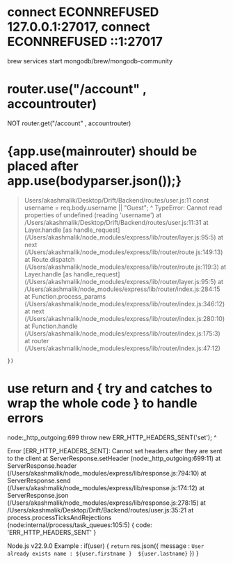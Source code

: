 # connect ECONNREFUSED 127.0.0.1:27017, connect ECONNREFUSED ::1:27017
brew services start mongodb/brew/mongodb-community

# router.use("/account" , accountrouter)
NOT router.get("/account" , accountrouter)

# {app.use(mainrouter)  should be placed after  app.use(bodyparser.json());}
> Users/akashmalik/Desktop/Drift/Backend/routes/user.js:11
    const username = req.body.username || "Guest";
                              ^
TypeError: Cannot read properties of undefined (reading 'username')
    at /Users/akashmalik/Desktop/Drift/Backend/routes/user.js:11:31
    at Layer.handle [as handle_request] (/Users/akashmalik/node_modules/express/lib/router/layer.js:95:5)
    at next (/Users/akashmalik/node_modules/express/lib/router/route.js:149:13)
    at Route.dispatch (/Users/akashmalik/node_modules/express/lib/router/route.js:119:3)
    at Layer.handle [as handle_request] (/Users/akashmalik/node_modules/express/lib/router/layer.js:95:5)
    at /Users/akashmalik/node_modules/express/lib/router/index.js:284:15
    at Function.process_params (/Users/akashmalik/node_modules/express/lib/router/index.js:346:12)
    at next (/Users/akashmalik/node_modules/express/lib/router/index.js:280:10)
    at Function.handle (/Users/akashmalik/node_modules/express/lib/router/index.js:175:3)
    at router (/Users/akashmalik/node_modules/express/lib/router/index.js:47:12)

    })
# use return and { try and catches to wrap the whole code } to handle errors
node:_http_outgoing:699
    throw new ERR_HTTP_HEADERS_SENT('set');
          ^

Error [ERR_HTTP_HEADERS_SENT]: Cannot set headers after they are sent to the client
    at ServerResponse.setHeader (node:_http_outgoing:699:11)
    at ServerResponse.header (/Users/akashmalik/node_modules/express/lib/response.js:794:10)
    at ServerResponse.send (/Users/akashmalik/node_modules/express/lib/response.js:174:12)
    at ServerResponse.json (/Users/akashmalik/node_modules/express/lib/response.js:278:15)
    at /Users/akashmalik/Desktop/Drift/Backend/routes/user.js:35:21
    at process.processTicksAndRejections (node:internal/process/task_queues:105:5) {
  code: 'ERR_HTTP_HEADERS_SENT'
}

Node.js v22.9.0
Example : 
if(user) {
  `return`  res.json({
        message : `User already exists name : ${user.firstname }  ${user.lastname}`
    }) }

